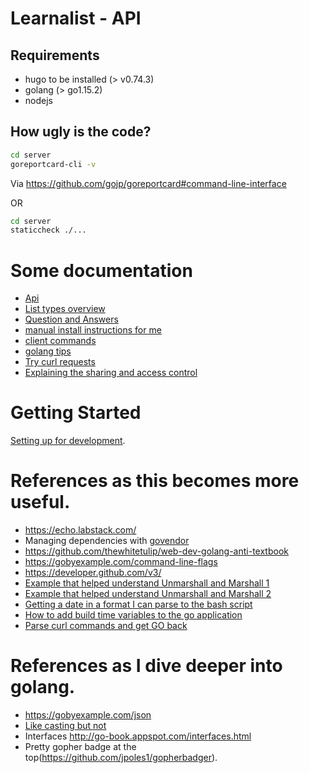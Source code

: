 # Learnalist - API

## Requirements
- hugo to be installed (> v0.74.3)
- golang (> go1.15.2)
- nodejs

## How ugly is the code?

```sh
cd server
goreportcard-cli -v
```
Via https://github.com/gojp/goreportcard#command-line-interface

OR

```sh
cd server
staticcheck ./...
```

# Some documentation
* [Api](../doc/api.auto.md)
* [List types overview](../doc/list.types.md)
* [Question and Answers](../doc/qa.md)
* [manual install instructions for me](../doc/INSTALL.md)
* [client commands](../doc/client.md)
* [golang tips](../doc/tips.md)
* [Try curl requests](../doc/play.along.md)
* [Explaining the sharing and access control](../doc/sharing.md)

# Getting Started
[Setting up for development](../docs/setup-server-for-development.md).

# References as this becomes more useful.

* https://echo.labstack.com/
* Managing dependencies with [govendor](https://github.com/kardianos/govendor)
* https://github.com/thewhitetulip/web-dev-golang-anti-textbook
* https://gobyexample.com/command-line-flags
* https://developer.github.com/v3/
* [Example that helped understand Unmarshall and Marshall 1](http://mattyjwilliams.blogspot.no/2013/01/using-go-to-unmarshal-json-lists-with.html)
* [Example that helped understand Unmarshall and Marshall 2](https://gist.github.com/mdwhatcott/8dd2eef0042f7f1c0cd8)
* [Getting a date in a format I can parse to the bash script](https://stackoverflow.com/questions/21363187/git-show-dates-in-utc)
* [How to add build time variables to the go application](https://github.com/Ropes/go-linker-vars-example)
* [Parse curl commands and get GO back](https://mholt.github.io/curl-to-go)

# References as I dive deeper into golang.
* https://gobyexample.com/json
* [Like casting but not](https://golang.org/ref/spec#Type_assertions)
* Interfaces http://go-book.appspot.com/interfaces.html
* Pretty gopher badge at the top(https://github.com/jpoles1/gopherbadger).

